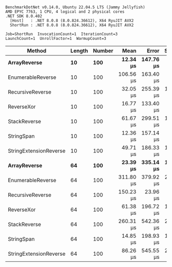 ```

BenchmarkDotNet v0.14.0, Ubuntu 22.04.5 LTS (Jammy Jellyfish)
AMD EPYC 7763, 1 CPU, 4 logical and 2 physical cores
.NET SDK 8.0.402
  [Host]   : .NET 8.0.8 (8.0.824.36612), X64 RyuJIT AVX2
  ShortRun : .NET 8.0.8 (8.0.824.36612), X64 RyuJIT AVX2

Job=ShortRun  InvocationCount=1  IterationCount=3  
LaunchCount=1  UnrollFactor=1  WarmupCount=3  

```
| Method                 | Length | Number | Mean      | Error     | StdDev    | Median     | Min        | Max       | Allocated |
|----------------------- |------- |------- |----------:|----------:|----------:|-----------:|-----------:|----------:|----------:|
| **ArrayReverse**           | **10**     | **100**    |  **12.34 μs** | **147.76 μs** |  **8.099 μs** |   **7.801 μs** |   **7.538 μs** |  **21.70 μs** |  **10.09 KB** |
| EnumerableReverse      | 10     | 100    | 106.56 μs | 163.40 μs |  8.956 μs | 105.476 μs |  98.202 μs | 116.02 μs |  25.72 KB |
| RecursiveReverse       | 10     | 100    |  32.05 μs | 255.39 μs | 13.999 μs |  26.229 μs |  21.901 μs |  48.02 μs |  33.53 KB |
| ReverseXor             | 10     | 100    |  16.77 μs | 133.40 μs |  7.312 μs |  14.458 μs |  10.891 μs |  24.96 μs |  10.09 KB |
| StackReverse           | 10     | 100    |  61.67 μs | 299.51 μs | 16.417 μs |  53.580 μs |  50.866 μs |  80.56 μs |  31.19 KB |
| StringSpan             | 10     | 100    |  12.36 μs | 157.14 μs |  8.613 μs |   7.454 μs |   7.314 μs |  22.30 μs |   5.41 KB |
| StringExtensionReverse | 10     | 100    |  49.71 μs | 186.33 μs | 10.214 μs |  54.731 μs |  37.960 μs |  56.45 μs |  28.84 KB |
| **ArrayReverse**           | **64**     | **100**    |  **23.39 μs** | **335.14 μs** | **18.370 μs** |  **13.074 μs** |  **12.503 μs** |  **44.60 μs** |  **30.41 KB** |
| EnumerableReverse      | 64     | 100    | 311.80 μs | 379.92 μs | 20.825 μs | 315.558 μs | 289.348 μs | 330.48 μs |  59.31 KB |
| RecursiveReverse       | 64     | 100    | 150.23 μs |  23.96 μs |  1.313 μs | 149.477 μs | 149.458 μs | 151.74 μs | 560.88 KB |
| ReverseXor             | 64     | 100    |  61.38 μs | 196.72 μs | 10.783 μs |  59.670 μs |  51.555 μs |  72.92 μs |  30.41 KB |
| StackReverse           | 64     | 100    | 260.31 μs | 542.36 μs | 29.728 μs | 256.297 μs | 232.793 μs | 291.84 μs |  88.22 KB |
| StringSpan             | 64     | 100    |  14.85 μs | 198.93 μs | 10.904 μs |   8.926 μs |   8.185 μs |  27.43 μs |  15.56 KB |
| StringExtensionReverse | 64     | 100    |  86.26 μs | 545.55 μs | 29.904 μs |  69.355 μs |  68.642 μs | 120.79 μs |  68.69 KB |
